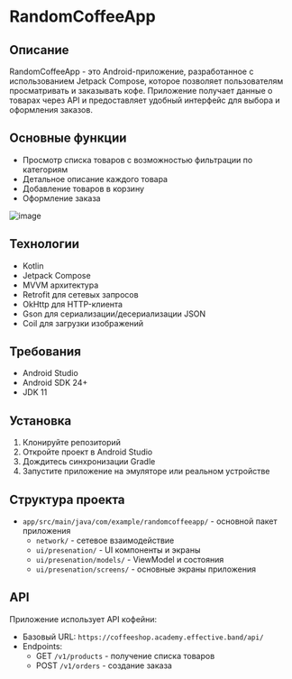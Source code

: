 # RandomCoffeeApp

## Описание
RandomCoffeeApp - это Android-приложение, разработанное с использованием Jetpack Compose, которое позволяет пользователям просматривать и заказывать кофе. Приложение получает данные о товарах через API и предоставляет удобный интерфейс для выбора и оформления заказов.

## Основные функции
- Просмотр списка товаров с возможностью фильтрации по категориям
- Детальное описание каждого товара
- Добавление товаров в корзину
- Оформление заказа

![image](https://github.com/user-attachments/assets/d3c9eca8-1fc3-4689-a662-8d8e36d37508)

## Технологии
- Kotlin
- Jetpack Compose
- MVVM архитектура
- Retrofit для сетевых запросов
- OkHttp для HTTP-клиента
- Gson для сериализации/десериализации JSON
- Coil для загрузки изображений

## Требования
- Android Studio
- Android SDK 24+
- JDK 11

## Установка
1. Клонируйте репозиторий
2. Откройте проект в Android Studio
3. Дождитесь синхронизации Gradle
4. Запустите приложение на эмуляторе или реальном устройстве

## Структура проекта
- `app/src/main/java/com/example/randomcoffeeapp/` - основной пакет приложения
  - `network/` - сетевое взаимодействие
  - `ui/presenation/` - UI компоненты и экраны
  - `ui/presenation/models/` - ViewModel и состояния
  - `ui/presenation/screens/` - основные экраны приложения

## API
Приложение использует API кофейни:
- Базовый URL: `https://coffeeshop.academy.effective.band/api/`
- Endpoints:
  - GET `/v1/products` - получение списка товаров
  - POST `/v1/orders` - создание заказа
